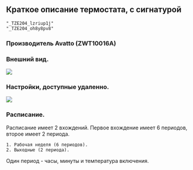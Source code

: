 ## Краткое описание термостата, с сигнатурой

	"_TZE204_lzriup1j"
	"_TZE204_oh8y8pv8"
	
### Производитель Avatto (ZWT10016A)
	
### Внешний вид.

<img src="https://raw.githubusercontent.com/slacky1965/tuya_thermostat_zrd/refs/heads/main/doc/images/model6.png"/>

### Настройки, доступные удаленно.

<img src="https://raw.githubusercontent.com/slacky1965/tuya_thermostat_zrd/refs/heads/main/doc/images/thermostat_r06_exposes.jpg"/>

### Расписание.

Расписание имеет 2 вхождений. Первое вхождение имеет 6 периодов, второе имеет 2 периода.

	1. Рабочая неделя (6 периодов).
	2. Выходные (2 периода).

Один период - часы, минуты и температура включения.
